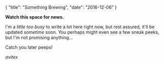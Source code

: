 {
	"title": "Something Brewing",
	"date": "2016-12-06"
}

**Watch this space for news.**

I'm a *little too busy* to write a lot here right now, but rest assured, it'll be updated *sometime* soon.
You perhaps might even see a few sneak peeks, but I'm not promising anything...

Catch you later peeps!

*avitex*